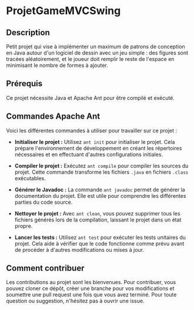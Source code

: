 # ProjetGameMVCSwing

## Description
Petit projet qui vise à implémenter un maximum de patrons de conception en Java autour d'un logiciel de dessin avec un jeu simple : des figures sont tracées aléatoirement, et le joueur doit remplir le reste de l'espace en minimisant le nombre de formes à ajouter.

## Prérequis
Ce projet nécessite Java et Apache Ant pour être compilé et exécuté.

## Commandes Apache Ant

Voici les différentes commandes à utiliser pour travailler sur ce projet :

- **Initialiser le projet :** 
  Utilisez `ant init` pour initialiser le projet. Cela prépare l'environnement de développement en créant les répertoires nécessaires et en effectuant d'autres configurations initiales.

- **Compiler le projet :** 
  Exécutez `ant compile` pour compiler les sources du projet. Cette commande transforme les fichiers `.java` en fichiers `.class` exécutables.

- **Générer le Javadoc :** 
  La commande `ant javadoc` permet de générer la documentation du projet. Elle est utile pour comprendre les différentes parties du code source.

- **Nettoyer le projet :** 
  Avec `ant clean`, vous pouvez supprimer tous les fichiers générés lors de la compilation, laissant le projet dans un état propre.

- **Lancer les tests :** 
  Utilisez `ant test` pour exécuter les tests unitaires du projet. Cela aide à vérifier que le code fonctionne comme prévu avant de procéder à d'autres modifications ou mises à jour.

## Comment contribuer

Les contributions au projet sont les bienvenues. Pour contribuer, vous pouvez cloner ce dépôt, créer une branche pour vos modifications et soumettre une pull request une fois que vous avez terminé. Pour toute question ou suggestion, n'hésitez pas à ouvrir une issue.

